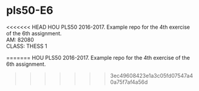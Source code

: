 # pls50-E6
<<<<<<< HEAD
HOU PLS50 2016-2017. Example repo for the 4th exercise of the 6th assignment.  
AM: 82080  
CLASS: THESS 1  

=======
HOU PLS50 2016-2017. Example repo for the 4th exercise of the 6th assignment.
>>>>>>> 3ec49608423e1a3c05fd07547a40a75f7af4a56d
